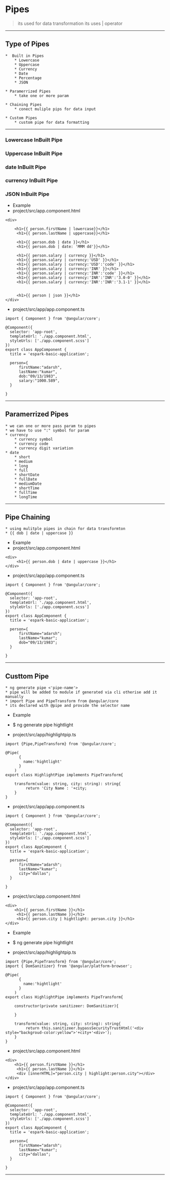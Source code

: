 # Pipes 
> its used for data transformation its uses | operator 

---

## Type of Pipes 

	*  Built in Pipes 
		* Lowercase 
		* Uppercase
		* Currency 
		* Date
		* Percentage
		* JSON

	* Paramerrized Pipes 
		* take one or more param 

	* Chaining Pipes 
		* conect muliple pips for data input 

	* Custom Pipes 
		* custom pipe for data formatting 

---

### Lowercase InBuilt Pipe 
### Uppercase InBuilt Pipe 
### date InBuilt Pipe 
### currency InBuilt Pipe 
### JSON InBuilt Pipe 

* Example 
* project/src/app.component.html
```
<div>

    <h1>{{ person.firstName | lowercase}}</h1>
     <h1>{{ person.lastName | uppercase}}</h1>
     
     <h1>{{ person.dob | date }}</h1>
     <h1>{{ person.dob | date: 'MMM dd'}}</h1>
     
     <h1>{{ person.salary | currency }}</h1>
     <h1>{{ person.salary | currency:'USD' }}</h1>
     <h1>{{ person.salary | currency:'USD':'code' }}</h1>
     <h1>{{ person.salary | currency:'INR' }}</h1>
     <h1>{{ person.salary | currency:'INR':'code' }}</h1>
     <h1>{{ person.salary | currency:'INR':'INR':'3.0-0' }}</h1>
     <h1>{{ person.salary | currency:'INR':'INR':'3.1-1' }}</h1>


     <h1>{{ person | json }}</h1>
</div>
```

* project/src/app/app.component.ts
```
import { Component } from '@angular/core';

@Component({
  selector: 'app-root',
  templateUrl: './app.component.html',
  styleUrls: ['./app.component.scss']
})
export class AppComponent {
  title = 'espark-basic-application';
  
  person={
	  firstName:"adarsh",
	  lastName:"kumar",
	  dob:"09/13/1983",
      salary:"1000.589",
  }
  
}

```
---

## Paramerrized Pipes 
	* we can one or more pass param to pipes 
	* we have to use ":" symbol for param 
	* currency 
		* currency symbol 
		* currency code 
		* currency digit variation 
	* date 
		* short
		* medium
		* long 
		* full 
		* shortDate
		* fullDate
		* mediumDate
		* shortTime
		* fullTime
		* longTime 


---

## Pipe Chaining 
	* using mulitple pipes in chain for data transformton 
	* {{ dob | date | uppercase }}


* Example 
* project/src/app.component.html
```
<div>
     <h1>{{ person.dob | date | uppercase }}</h1>
</div>
```

* project/src/app/app.component.ts
```
import { Component } from '@angular/core';

@Component({
  selector: 'app-root',
  templateUrl: './app.component.html',
  styleUrls: ['./app.component.scss']
})
export class AppComponent {
  title = 'espark-basic-application';
  
  person={
	  firstName="adarsh";
	  lastName="kumar";	
	  dob="09/13/1983";
  }
  
}

```

---

## Custtom Pipe 
	* ng generate pipe <'pipe-name'> 
	* pipe will be added to module if generated via cli otherise add it manually 
	* import Pipe and PipeTransform from @angular/core 
	* its declared with @pipe and provide the selector name 

* Example 
* $ ng generate pipe hightlight

* project/src/app/highlightpip.ts
```
import {Pipe,PipeTransform} from '@angular/core';

@Pipe(
      {
      	name:'hightlight'
      }
	)
export class HighlightPipe implements PipeTransform{

	transform(value: string, city: string): string{
         return 'City Name : '+city;
	}
}
```

* project/src/app/app.component.ts
```
import { Component } from '@angular/core';

@Component({
  selector: 'app-root',
  templateUrl: './app.component.html',
  styleUrls: ['./app.component.scss']
})
export class AppComponent {
  title = 'espark-basic-application';
  
  person={
	  firstName="adarsh";
	  lastName="kumar";	
	  city="dallas";
  }
  
}

```

* project/src/app.component.html
```
<div>
    <h1>{{ person.firstName }}</h1>
     <h1>{{ person.lastName }}</h1>
     <h1>{{ person.city | hightlight: person.city }}</h1>
</div>
```


* Example 
* $ ng generate pipe hightlight

* project/src/app/highlightpip.ts
```
import {Pipe,PipeTransform} from '@angular/core';
import { DomSanitizer} from '@angular/platform-browser';

@Pipe(
      {
      	name:'hightlight'
      }
	)
export class HighlightPipe implements PipeTransform{

	constructor(private sanitizeer: DomSanitizer){

	}

	transform(value: string, city: string): string{
         return this.sanitizeer.bypassSecurityTrustHtml('<div style="backgroud-color:yellow">'+city+'<div>');
	}
}
```

* project/src/app.component.html
```
<div>
    <h1>{{ person.firstName }}</h1>
     <h1>{{ person.lastName }}</h1>
     <div [innerHTML]="person.city | highlight:person.city"></div> 
</div>
```

* project/src/app/app.component.ts
```
import { Component } from '@angular/core';

@Component({
  selector: 'app-root',
  templateUrl: './app.component.html',
  styleUrls: ['./app.component.scss']
})
export class AppComponent {
  title = 'espark-basic-application';
  
  person={
	  firstName="adarsh";
	  lastName="kumar";	
	  city="dallas";
  }
  
}

```
---
